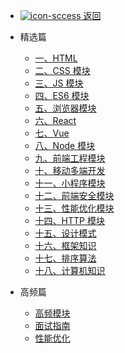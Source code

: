 - [ ![icon-sccess](../../_media/svg/exit.svg) 返回](../../README.md)

- 精选篇

  - [一、HTML](web/choiceness/一、HTML.md)
  - [二、CSS 模块](web/choiceness/二、CSS模块.md)
  - [三、JS 模块](web/choiceness/三、JS模块.md)
  - [四、ES6 模块](web/choiceness/四、ES6模块.md)
  - [五、浏览器模块](web/choiceness/五、浏览器模块.md)
  - [六、React](web/choiceness/六、React.md)
  - [七、Vue](web/choiceness/七、Vue.md)
  - [八、Node 模块](web/choiceness/八、Node模块.md)
  - [九、前端工程模块](web/choiceness/九、前端工程模块.md)
  - [十、移动多端开发](web/choiceness/十、移动多端开发.md)
  - [十一、小程序模块](web/choiceness/十一、小程序模块.md)
  - [十二、前端安全模块](web/choiceness/十二、前端安全模块.md)
  - [十三、性能优化模块](web/choiceness/十三、性能优化模块.md)
  - [十四、HTTP 模块](web/choiceness/十四、HTTP模块.md)
  - [十五、设计模式](web/choiceness/十五、设计模式.md)
  - [十六、框架知识](web/choiceness/十六、框架知识.md)
  - [十七、排序算法](web/choiceness/十七、排序算法.md)
  - [十八、计算机知识](web/choiceness/十八、计算机通识.md)

- 高频篇

  - [高频模块](web/choiceness/高频模块.md)
  - [面试指南](web/choiceness/面试指南.md)
  - [性能优化](web/choiceness/性能优化.md)
